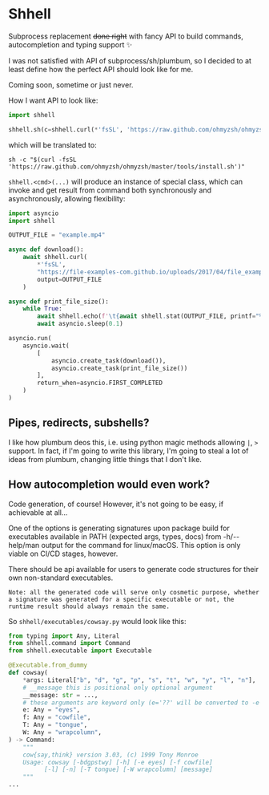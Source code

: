 # Shhell

Subprocess replacement ~~done right~~ with fancy API to build commands, autocompletion and typing support ✨

I was not satisfied with API of subprocess/sh/plumbum, so I decided to at least define how the perfect API should look like for me. 

Coming soon, sometime or just never.

How I want API to look like:
```py
import shhell

shhell.sh(c=shhell.curl(*'fsSL', 'https://raw.github.com/ohmyzsh/ohmyzsh/master/tools/install.sh')).run()
```
which will be translated to:
```shell
sh -c "$(curl -fsSL 'https://raw.github.com/ohmyzsh/ohmyzsh/master/tools/install.sh')"
```

`shhell.<cmd>(...)` will produce an instance of special class, which can invoke and get result from command both synchronously and asynchronously, allowing flexibility:  
```py
import asyncio
import shhell

OUTPUT_FILE = "example.mp4"

async def download():
    await shhell.curl(
        *'fsSL',
        "https://file-examples-com.github.io/uploads/2017/04/file_example_MP4_1920_18MG.mp4",
        output=OUTPUT_FILE
    )

async def print_file_size():
    while True:
        await shhell.echo(f'\t{await shhell.stat(OUTPUT_FILE, printf="%s")}')
        await asyncio.sleep(0.1)

asyncio.run(
    asyncio.wait(
        [
            asyncio.create_task(download()), 
            asyncio.create_task(print_file_size())
        ],
        return_when=asyncio.FIRST_COMPLETED
    )
)
```

## Pipes, redirects, subshells?
I like how plumbum deos this, i.e. using python magic methods allowing `|`, `>` support. In fact, if I'm going to write this library, I'm going to steal a lot of ideas from plumbum, changing little things that I don't like.   

## How autocompletion would even work?
Code generation, of course! However, it's not going to be easy, if achievable at all...

One of the options is generating signatures upon package build for executables available in PATH (expected args, types, docs) from -h/--help/man output for the command for linux/macOS.
This option is only viable on CI/CD stages, however. 

There should be api available for users to generate code structures for their own non-standard executables.

    Note: all the generated code will serve only cosmetic purpose, whether a signature was generated for a specific executable or not, the runtime result should always remain the same.

So `shhell/executables/cowsay.py` would look like this:
```py
from typing import Any, Literal
from shhell.command import Command
from shhell.executable import Executable

@Executable.from_dummy
def cowsay(
    *args: Literal["b", "d", "g", "p", "s", "t", "w", "y", "l", "n"],
    # __message this is positional only optional argument
    __message: str = ...,
    # these arguments are keyword only (e='??' will be converted to -e '??')
    e: Any = "eyes",
    f: Any = "cowfile",
    T: Any = "tongue",
    W: Any = "wrapcolumn",
) -> Command:
    """
    cow{say,think} version 3.03, (c) 1999 Tony Monroe
    Usage: cowsay [-bdgpstwy] [-h] [-e eyes] [-f cowfile]
          [-l] [-n] [-T tongue] [-W wrapcolumn] [message]
    """
...
```
